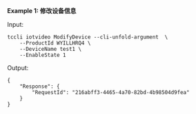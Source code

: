 **Example 1: 修改设备信息**



Input: 

```
tccli iotvideo ModifyDevice --cli-unfold-argument  \
    --ProductId WYILLHRQ4 \
    --DeviceName test1 \
    --EnableState 1
```

Output: 
```
{
    "Response": {
        "RequestId": "216abff3-4465-4a70-82bd-4b98504d9fea"
    }
}
```


